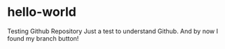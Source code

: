 # hello-world
Testing Github Repository
Just a test to understand Github.
And by now I found my branch button!
